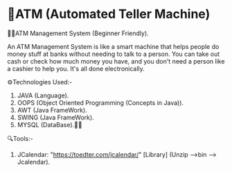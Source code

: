# 🏧ATM (Automated Teller Machine)

🧑‍💼ATM Management System (Beginner Friendly).

  An ATM Management System is like a smart machine that helps people do money stuff at banks without needing to
  talk to a person. You can take out cash or check how much money you have, and you don't need a person like a 
  cashier to help you. It's all done electronically.
 
 ⚙️Technologies Used:-
 1) JAVA (Language).
 2) OOPS (Object Oriented Programming (Concepts in Java)).
 3) AWT (Java FrameWork).
 4) SWING (Java FrameWork).
 5) MYSQL (DataBase).😶‍🌫️

🔍Tools:-

1) JCalendar:  "https://toedter.com/jcalendar/" [Library] (Unzip -->bin --> Jcalendar).
